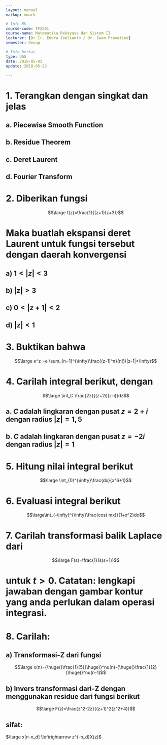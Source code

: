 ```yaml
---
layout: manual
markup: mmark

# Info MK
course-code: TF2201
course-name: Matematika Rekayasa dan Sistem II
lecturer: [Dr.Ir. Endra Joelianto / Dr. Iwan Prasetiyo]
semester: Genap

# Info berkas
type: UAS
date: 2018-05-03
update: 2018-05-22

---
```


# 1. Terangkan dengan singkat dan jelas
## a. Piecewise Smooth Function
## b. Residue Theorem
## c. Deret Laurent
## d. Fourier Transform

# 2. Diberikan fungsi
$$\large f(z)=\frac{1}{(z+1)(z+3)}$$
# Maka buatlah ekspansi deret Laurent untuk fungsi tersebut dengan daerah konvergensi
## a) $1<|z|<3$
## b) $|z|>3$
## c) $0<|z+1|<2$
## d) $|z|<1$

# 3. Buktikan bahwa
$$\large e^z =e \sum_{n=1}^{\infty}\frac{(z-1)^n}{n!}(|z-1|<\infty)$$

# 4. Carilah integral berikut, dengan
$$\large \int_C \frac{2z}{(z+2i)(z-i)}dz$$
## a. $C$ adalah lingkaran dengan pusat $z=2+i$ dengan radius $|z|=1,5$
## b. $C$ adalah lingkaran dengan pusat $z=-2i$ dengan radius $|z|=1$

# 5. Hitung nilai integral berikut
$$\large \int_{0}^{\infty}\frac{dx}{x^6+1}$$

# 6. Evaluasi integral berikut
$$\large\int_{-\infty}^{\infty}\frac{cos( mx)}{1+x^2}dx$$

# 7. Carilah transformasi balik Laplace dari
$$\large F(s)=\frac{1}{s(s+1)}$$
# untuk $t>0$. Catatan: lengkapi jawaban dengan gambar kontur yang anda perlukan dalam operasi integrasi.

# 8. Carilah:
## a) Transformasi-Z dari fungsi
$$\large x(n)={\huge(}\frac{1}{5}{\huge)}^nu(n)-{\huge(}\frac{1}{2}{\huge)}^nu(n-1)$$
## b) Invers transformasi dari-Z dengan menggunakan residue dari fungsi berikut
$$\large F(z)=\frac{z^2-2z}{(z+1)^2(z^2+4)}$$

## sifat:
$\large x[n-n_d] \leftrightarrow z^{-n_d}X(z)$
